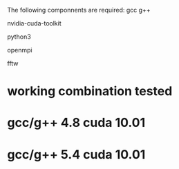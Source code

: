 The following componnents are required:
gcc
g++

nvidia-cuda-toolkit

python3

openmpi

fftw

# working combination tested
# gcc/g++ 4.8 cuda 10.01
# gcc/g++ 5.4 cuda 10.01
#
#
